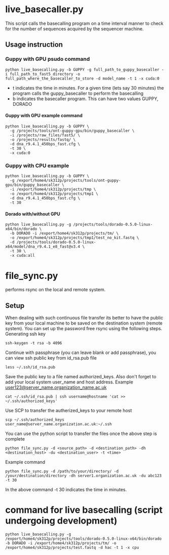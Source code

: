 # live_basecaller.py
This script calls the basecalling program on a time interval manner to check for the number of sequences acquired by the sequencer machine. 

## Usage instruction
### Guppy with GPU psudo command
```
python live_basecalling.py -b GUPPY -g full_path_to_guppy_basecaller -i full_path_to_fast5_directory -o full_path_where_the_basecaller_to_store -d model_name -t 1 -x cuda:0
```
- t indicates the time in minutes. For a given time (lets say 30 minutes) the program calls the guppy_basecaller to perform the basecalling
- b indicates the basecaller program. This can have two values GUPPY, DORADO

#### Guppy with GPU example command
```
python live_basecalling.py -b GUPPY \
  -g /projects/tools/ont-guppy-gpu/bin/guppy_basecaller \
  -i /projects/raw_files/fast5/ \
  -o /projects/results/fastq/ \
  -d dna_r9.4.1_450bps_fast.cfg \
  -t 30 \
  -x cuda:0
```
### Guppy with CPU example
```
python live_basecalling.py -b GUPPY \
  -g /export/home4/sk312p/projects/tools/ont-guppy-gpu/bin/guppy_basecaller \
  -i /export/home4/sk312p/projects/tmp \
  -o /export/home4/sk312p/projects/tmp1 \
  -d dna_r9.4.1_450bps_fast.cfg \
  -t 30 
```
#### Dorado with/without GPU
```
python live_basecalling.py -g /projects/tools/dorado-0.5.0-linux-x64/bin/dorado \
  -b DORADO -i /export/home4/sk312p/projects/tm/ \
  -o /export/home4/sk312p/projects/tmp1/test_no_kit.fastq \
  -d /projects/tools/dorado-0.5.0-linux-x64/model/dna_r9.4.1_e8_fast@v3.4 \
  -t 30 \
  -x cuda:all
```
# file_sync.py
performs rsync on the local and remote system.
## Setup 
When dealing with such continuous file transfer its better to have the public key from your local machine to be saved on the destination system (remote system). You can set up the password free rsync using the following steps.
Generating ssh key
```
ssh-keygen -t rsa -b 4096
```
Continue with passphrase (you can leave blank or add passphrase), you can view ssh public key from id_rsa.pub file
```
less ~/.ssh/id_rsa.pub
```
Save the public key to a file named authorized_keys. Also don't forget to add your local system user_name and host address. Example user123@server_name.organization_name.ac.uk
```
cat ~/.ssh/id_rsa.pub | ssh username@hostname 'cat >> ~/.ssh/authorized_keys'
```
Use SCP to transfer the autherized_keys to your remote host
```
scp ~/.ssh/authorized_keys user_name@server_name.organization.ac.uk:~/.ssh
```
You can use the python script to transfer the files once the above step is complete
```
python file_sync.py -d <source_path> -d <destination_path> -dh <destination_host> -du <destination_user> -t <time>
```
Example command
```
python file_sync.py -d /path/to/your/directory/ -d /your/destination/directory -dh server1.organization.ac.uk -du abc123 -t 30
```
In the above command -t 30 indicates the time in minutes. 

# command for live basecalling (script undergoing development)
```
python live_basecalling.py -g /export/home4/sk312p/projects/tools/dorado-0.5.0-linux-x64/bin/dorado -b DORADO -i /export/home4/sk312p/projects/tm/ -o /export/home4/sk312p/projects/test.fastq -d hac -t 1 -x cpu
```
